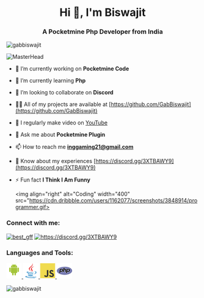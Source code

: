 <h1 align="center">Hi 👋, I'm Biswajit</h1>
<h3 align="center">A Pocketmine Php Developer from India</h3>

<p align="left"> <img src="https://komarev.com/ghpvc/?username=gabbiswajit&label=Profile%20views&color=0e75b6&style=flat" alt="gabbiswajit" /> </p>

![MasterHead](https://1.bp.blogspot.com/-7A4WynwLsMw/XbBpCXG8fHI/AAAAAAAAMt4/uOa1bpLskYgrwGbllhSu2SDj_Mig8SXJQCLcBGAsYHQ/s1600/2000_600px.gif)

- 🔭 I’m currently working on **Pocketmine Code**

- 🌱 I’m currently learning **Php**

- 👯 I’m looking to collaborate on **Discord**

- 👨‍💻 All of my projects are available at [https://github.com/GabBiswajit](https://github.com/GabBiswajit)

- 📝 I regularly make video on [YouTube](YouTube)

- 💬 Ask me about **Pocketmine Plugin**

- 📫 How to reach me **inggaming21@gmail.com**

- 📄 Know about my experiences [https://discord.gg/3XTBAWY9](https://discord.gg/3XTBAWY9)

- ⚡ Fun fact **I Think I Am Funny**

  <img align="right" alt="Coding" width="400" src="https://cdn.dribbble.com/users/1162077/screenshots/3848914/programmer.gif>

<h3 align="left">Connect with me:</h3>
<p align="left">
<a href="https://twitter.com/best_gff" target="blank"><img align="center" src="https://raw.githubusercontent.com/rahuldkjain/github-profile-readme-generator/master/src/images/icons/Social/twitter.svg" alt="best_gff" height="30" width="40" /></a>
<a href="https://discord.gg/https://discord.gg/3XTBAWY9" target="blank"><img align="center" src="https://raw.githubusercontent.com/rahuldkjain/github-profile-readme-generator/master/src/images/icons/Social/discord.svg" alt="https://discord.gg/3XTBAWY9" height="30" width="40" /></a>
</p>

<h3 align="left">Languages and Tools:</h3>
<p align="left"> <a href="https://developer.android.com" target="_blank" rel="noreferrer"> <img src="https://raw.githubusercontent.com/devicons/devicon/master/icons/android/android-original-wordmark.svg" alt="android" width="40" height="40"/> </a> <a href="https://www.java.com" target="_blank" rel="noreferrer"> <img src="https://raw.githubusercontent.com/devicons/devicon/master/icons/java/java-original.svg" alt="java" width="40" height="40"/> </a> <a href="https://developer.mozilla.org/en-US/docs/Web/JavaScript" target="_blank" rel="noreferrer"> <img src="https://raw.githubusercontent.com/devicons/devicon/master/icons/javascript/javascript-original.svg" alt="javascript" width="40" height="40"/> </a> <a href="https://www.php.net" target="_blank" rel="noreferrer"> <img src="https://raw.githubusercontent.com/devicons/devicon/master/icons/php/php-original.svg" alt="php" width="40" height="40"/> </a> </p>

<p><img align="center" src="https://github-readme-stats.vercel.app/api/top-langs?username=gabbiswajit&show_icons=true&locale=en&layout=compact" alt="gabbiswajit" /></p>
